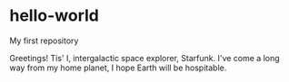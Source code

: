# hello-world
My first repository

Greetings! Tis' I, intergalactic space explorer, Starfunk. I've come a long way from my home planet, I hope Earth will be hospitable.  
